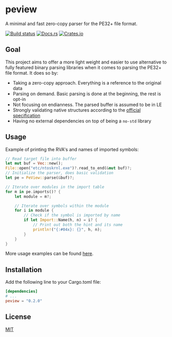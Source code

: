 # peview

A minimal and fast zero-copy parser for the PE32+ file format.

[![Build status](https://github.com/kedom1337/peview/workflows/ci/badge.svg)](https://github.com/kedom1337/peview/actions)
[![Docs.rs](https://img.shields.io/docsrs/peview)](https://docs.rs/peview/latest/peview)
[![Crates.io](https://img.shields.io/crates/v/peview.svg)](https://crates.io/crates/peview)

## Goal

This project aims to offer a more light weight and easier to use alternative to 
fully featured binary parsing libraries when it comes to parsing the PE32+ file format. It does so by:

- Taking a zero-copy approach. Everything is a reference to the original data
- Parsing on demand. Basic parsing is done at the beginning, the rest is opt-in
- Not focusing on endianness. The parsed buffer is assumed to be in LE
- Strongly validating native structures according to the [official specification](https://learn.microsoft.com/en-us/windows/win32/debug/pe-format)
- Having no external dependencies on top of being a `no-std` library

## Usage

Example of printing the RVA's and names of imported symbols:

```rust
// Read target file into buffer
let mut buf = Vec::new();
File::open("etc/ntoskrnl.exe")?.read_to_end(&mut buf)?;
// Initialize the parser, does basic validation
let pe = PeView::parse(&buf)?;

// Iterate over modules in the import table
for m in pe.imports()? {
    let module = m?;

    // Iterate over symbols within the module
    for i in module {
        // Check if the symbol is imported by name
        if let Import::Name(h, n) = i? {
            // Print out both the hint and its name
            println!("{:#04x}: {}", h, n);
        }
    }
}
```
More usage examples can be found [here](https://github.com/kedom1337/peview/blob/master/tests/integration.rs).

## Installation

Add the following line to your Cargo.toml file:

```toml
[dependencies]
# ...
peview = "0.2.0"
```

## License

[MIT](https://choosealicense.com/licenses/mit/)
